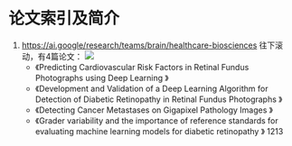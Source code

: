# 论文索引及简介
1. https://ai.google/research/teams/brain/healthcare-biosciences
往下滚动，有4篇论文：
[![](https://github.com/Hu-Hongyan/dl-resources/blob/master/Papers/20180529172857.png)](https://ai.google/research/teams/brain/healthcare-biosciences)
	- 《Predicting Cardiovascular Risk Factors in Retinal Fundus Photographs using Deep Learning 》
	- 《Development and Validation of a Deep Learning Algorithm for Detection of Diabetic Retinopathy in Retinal Fundus Photographs 》
	- 《Detecting Cancer Metastases on Gigapixel Pathology Images 》
	- 《Grader variability and the importance of reference standards for evaluating machine learning models for diabetic retinopathy 》
				1213
